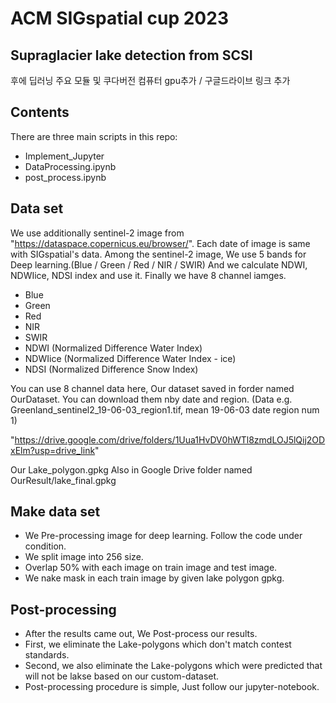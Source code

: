 # ACM SIGspatial cup 2023
## Supraglacier lake detection from SCSI 
후에 딥러닝 주요 모듈 및 쿠다버전 컴퓨터 gpu추가 / 구글드라이브 링크 추가


## Contents
There are three main scripts in this repo:
- Implement_Jupyter
 - DataProcessing.ipynb
 - post_process.ipynb

## Data set
We use additionally sentinel-2 image from "https://dataspace.copernicus.eu/browser/".
Each date of image is same with SIGspatial's data.
Among the sentinel-2 image, We use 5 bands for Deep learning.(Blue / Green / Red / NIR / SWIR)
And we calculate NDWI, NDWIice, NDSI index and use it.
Finally we have 8 channel iamges.
- Blue
- Green
- Red
- NIR
- SWIR
- NDWI (Normalized Difference Water Index)
- NDWIice (Normalized Difference Water Index - ice)
- NDSI (Normalized Difference Snow Index)

You can use 8 channel data here, Our dataset saved in forder named OurDataset.
You can download them nby date and region. (Data e.g. Greenland_sentinel2_19-06-03_region1.tif, mean 19-06-03 date region num 1)

"https://drive.google.com/drive/folders/1Uua1HvDV0hWTl8zmdLOJ5lQij2ODxElm?usp=drive_link"

Our Lake_polygon.gpkg Also in Google Drive folder named OurResult/lake_final.gpkg

## Make data set
- We Pre-processing image for deep learning. Follow the code under condition.
- We split image into 256 size.
- Overlap 50% with each image on train image and test image.
- We nake mask in each train image by given lake polygon gpkg.

## Post-processing
- After the results came out, We Post-process our results.
- First, we eliminate the Lake-polygons which don't match contest standards.
- Second, we also eliminate the Lake-polygons which were predicted that will not be lakse based on our custom-dataset.
- Post-processing procedure is simple, Just follow our jupyter-notebook.
